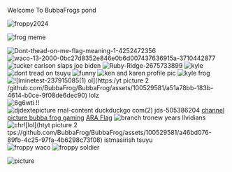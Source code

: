  Welcome To BubbaFrogs pond  
 
 
 ![froppy2024](https://user-images.githubusercontent.com/100529581/219967600-e8a32370-6181-42be-9daa-ff3037db1bdb.jpg)

 
 

![frog meme](https://user-images.githubusercontent.com/100529581/219967572-3d909057-1cc7-4cbc-a1da-df5c6d174190.jpg)


![Dont-thead-on-me-flag-meaning-1-4252472356](https://github.com/BubbaFrog/BubbaFrog/assets/100529581/1068f746-2303-42af-acf2-3ed0f24f7a48)
![waco-13-2000-0bc27d8352e846e0b6d007437636915a-3710442877](https://github.com/BubbaFrog/BubbaFrog/assets/100529581/d6676f78-a8f1-4cae-a002-bb5ea43d4587)
![tucker carlson slaps joe biden](https://github.com/BubbaFrog/BubbaFrog/assets/100529581/952e2571-de95-433d-9da2-76934a4e427d)
![Ruby-Ridge-2675733899](https://github.com/BubbaFrog/BubbaFrog/assets/100529581/10343a15-9c2c-442f-a7c9-c729e4de0ef2)
![kyle](https://github.com/BubbaFrog/BubbaFrog/assets/100529581/47d1885a-4274-479d-8fa8-b2f87d49286b)
![dont tread on tsuyu](https://github.com/BubbaFrog/BubbaFrog/assets/100529581/65fbd198-afe1-4c0a-b0ae-979a41250794)
![funny](https://github.com/BubbaFrog/BubbaFrog/assets/100529581/6a1a7064-04e5-4a48-bcec-cc9d6a843ee9)
![ken and karen profile pic](https://github.com/BubbaFrog/BubbaFrog/assets/100529581/d8eb2288-3e0e-4f3d-91b0-a84fac203a89)
![kyle frog](https://github.com/BubbaFrog/BubbaFrog/assets/100529581/3201cc16-c3ee-4ad0-887f-b1ffdbe61d08)
![![l![minetest-237915085(1)](https://github.com/BubbaFrog/BubbaFrog/assets/100529581/f4dcf520-795a-46d6-9e96-dfc3511874d9)
ol](https:/![yt picture 2](https://github.com/BubbaFrog/BubbaFrog/assets/100529581/49bf6792-fd32-42a6-aaf5-e314fe0a5238)
/github.com/BubbaFrog/BubbaFrog/assets/100529581/a51a78bb-183b-4614-b0ce-9f08de6dec90)
lolz](https://github.com/BubbaFrog/BubbaFrog/assets/100529581/12ec7323-e9d7-471f-bc27-ccdbf3809efa)
![6g6wti](https://github.com/BubbaFrog/BubbaFrog/assets/100529581/79d6e422-fce2-41f6-bfbb-4a4cac61b2a2)
!!![djd![exte![picture](https://github.com/BubbaFrog/BubbaFrog/assets/100529581/0e7653f0-9143-474a-aff1-677a1294a9de)
rnal-content duckduckgo com(2)](https://github.com/BubbaFrog/BubbaFrog/assets/100529581/b5d2de4b-981a-471e-b66c-4e6b71f39f6e)
jds-505386204](https://github.com/BubbaFrog/BubbaFrog/assets/100529581/c530ac08-68f2-433c-a9be-9cced1972366)
[channel picture bubba frog gaming](https://github.com/BubbaFrog/BubbaFrog/assets/100529581/744a44cd-489f-487a-b626-e449e8241553)
[ARA Flag](https://github.com/BubbaFrog/BubbaFrog/assets/100529581/59a01da5-68d2-437d-aaa0-3800d9cd05fe)
![branch tro![new years](https://github.com/BubbaFrog/BubbaFrog/assets/100529581/d30ba07b-2a79-4aa7-88da-a870c03a7724)
llvidians](https://github.com/BubbaFrog/BubbaFrog/assets/100529581/e1c78abd-27cb-4b02-b440-47410e02839c)
![chr![lol](ht![yt picture 2](https://github.com/BubbaFrog/BubbaFrog/assets/100529581/190cc987-1d55-4ce1-b5f6-89f6a59c1296)
tps://github.com/BubbaFrog/BubbaFrog/assets/100529581/a46bd076-89fb-4c25-97fa-4b6298c73f08)
istmas![irish tsuyu](https://github.com/BubbaFrog/BubbaFrog/assets/100529581/647c6a7e-0af3-4f1b-8251-8d6141eca1b1)
](https://github.com/BubbaFrog/BubbaFrog/assets/100529581/c89e5065-de0c-4c19-9e1f-fa084448e176)
![froppy waco](https://github.com/BubbaFrog/BubbaFrog/assets/100529581/7116e371-6b09-4c57-a62c-529301da7ca2)
![froppy soldier](https://github.com/BubbaFrog/BubbaFrog/assets/100529581/342e5987-3fff-4344-a3cb-e18097a52ef7)


![picture](https://github.com/BubbaFrog/BubbaFrog/assets/100529581/3aef113e-7278-4946-81fd-603c7af8c417)
